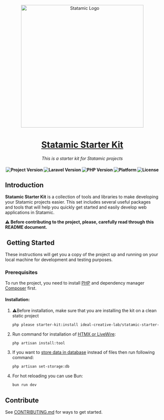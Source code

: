 <p align="center"><img src="https://statamic.com/assets/branding/Statamic-Logo+Wordmark-Rad.svg" width="400" alt="Statamic Logo" /></p>

<h1 align="center">
    <a href="https://github.com/ideal-creative-lab/statamic-starter-kit">
        Statamic Starter Kit
    </a>
</h1>

<p align="center">
    <i align="center">This is a starter kit for Statamic projects</i>
</p>

<h4 align="center">
    <img src="https://img.shields.io/badge/release-v1.0.0-blue" alt="Project Version">
    <img src="https://img.shields.io/badge/laravel-10.8-blueviolet" alt="Laravel Version">
    <img src="https://img.shields.io/badge/php-%3E=8.1-royalblue" alt="PHP Version">
    <img src="https://img.shields.io/badge/platform-*nix-lightgrey" alt="Platform">
    <img src="https://img.shields.io/badge/license-proprietary-green" alt="License">
</h4>

## Introduction

**Statamic Starter Kit** is a collection of tools and libraries to make developing your Statamic projects easier. This set includes several useful packages and tools that will help you quickly get started and easily develop web applications in Statamic.


**⚠️ Before contributing to the project, please, carefully read through this README document.**

## ️ Getting Started
These instructions will get you a copy of the project up and running on your local machine for development and testing
purposes.

### Prerequisites
To run the project, you need to install [PHP](https://www.php.net/manual/en/install.php) and dependency manager
[Composer](https://getcomposer.org) first.

#### Installation:

1. ⚠️Before installation, make sure that you are installing the kit on a clean static project
    ```zsh
    php please starter-kit:install ideal-creative-lab/statamic-starter-kit-dev
    ```

2. Run command for installation of [HTMX or LiveWire](https://github.com/ideal-creative-lab/statamic-starter-kit-dev/wiki/How-to-install-HTMX-LiviWire):
    ```zsh
    php artisan install:tool
    ```

3. If you want to [store data in database](https://github.com/ideal-creative-lab/statamic-starter-kit-dev/wiki/How-to-store-data-in-database) instead of files then run following command:
    ```zsh
    php artisan set-storage:db
    ```
    
4. For hot reloading you can use Bun:
    ```zsh
    bun run dev
    ```

## Contribute
See [CONTRIBUTING.md](CONTRIBUTING.md) for ways to get started.
